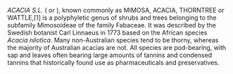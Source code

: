 _ACACIA S.L._ ( or ), known commonly as MIMOSA, ACACIA, THORNTREE or WATTLE,[1] is a polyphyletic genus of shrubs and trees belonging to the subfamily Mimosoideae of the family Fabaceae. It was described by the Swedish botanist Carl Linnaeus in 1773 based on the African species _Acacia nilotica_. Many non-Australian species tend to be thorny, whereas the majority of Australian acacias are not. All species are pod-bearing, with sap and leaves often bearing large amounts of tannins and condensed tannins that historically found use as pharmaceuticals and preservatives.

